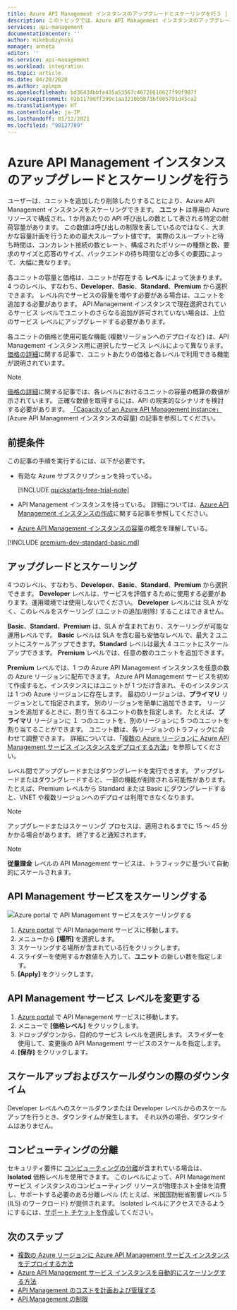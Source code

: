 ```yaml
---
title: Azure API Management インスタンスのアップグレードとスケーリングを行う | Microsoft Docs
description: このトピックでは、Azure API Management インスタンスのアップグレードとスケーリングを行う方法について説明します。
services: api-management
documentationcenter: ''
author: mikebudzynski
manager: anneta
editor: ''
ms.service: api-management
ms.workload: integration
ms.topic: article
ms.date: 04/20/2020
ms.author: apimpm
ms.openlocfilehash: bd36434bbfe435a53567c46728610627f99f987f
ms.sourcegitcommit: 02b1179dff399c1aa3210b5b73bf805791d45ca2
ms.translationtype: HT
ms.contentlocale: ja-JP
ms.lasthandoff: 01/12/2021
ms.locfileid: "98127789"
---
```

# <a name="upgrade-and-scale-an-azure-api-management-instance"></a>Azure API Management インスタンスのアップグレードとスケーリングを行う  

ユーザーは、ユニットを追加したり削除したりすることにより、Azure API Management インスタンスをスケーリングできます。 **ユニット** は専用の Azure リソースで構成され、1 か月あたりの API 呼び出しの数として表される特定の耐荷容量があります。 この数値は呼び出しの制限を表しているのではなく、大まかな容量計画を行うための最大スループット値です。 実際のスループットと待ち時間は、コンカレント接続の数とレート、構成されたポリシーの種類と数、要求のサイズと応答のサイズ、バックエンドの待ち時間などの多くの要因によって、大幅に異なります。

各ユニットの容量と価格は、ユニットが存在する **レベル** によって決まります。 4 つのレベル、すなわち、**Developer**、**Basic**、**Standard**、**Premium** から選択できます。 レベル内でサービスの容量を増やす必要がある場合は、ユニットを追加する必要があります。 API Management インスタンスで現在選択されているサービス レベルでユニットのさらなる追加が許可されていない場合は、上位のサービス レベルにアップグレードする必要があります。

各ユニットの価格と使用可能な機能 (複数リージョンへのデプロイなど) は、API Management インスタンス用に選択したサービス レベルによって異なります。 [価格の詳細](https://azure.microsoft.com/pricing/details/api-management/?ref=microsoft.com&utm_source=microsoft.com&utm_medium=docs&utm_campaign=visualstudio)に関する記事で、ユニットあたりの価格と各レベルで利用できる機能が説明されています。 

>[!NOTE]
>[価格の詳細](https://azure.microsoft.com/pricing/details/api-management/?ref=microsoft.com&utm_source=microsoft.com&utm_medium=docs&utm_campaign=visualstudio)に関する記事では、各レベルにおけるユニットの容量の概算の数値が示されています。 正確な数値を取得するには、API の現実的なシナリオを検討する必要があります。 [「Capacity of an Azure API Management instance」](api-management-capacity.md)(Azure API Management インスタンスの容量) の記事を参照してください。

## <a name="prerequisites"></a>前提条件

この記事の手順を実行するには、以下が必要です。

+ 有効な Azure サブスクリプションを持っている。

    [!INCLUDE [quickstarts-free-trial-note](../../includes/quickstarts-free-trial-note.md)]

+ API Management インスタンスを持っている。 詳細については、[Azure API Management インスタンスの作成](get-started-create-service-instance.md)に関する記事を参照してください。

+ [Azure API Management インスタンスの容量](api-management-capacity.md)の概念を理解している。

[!INCLUDE [premium-dev-standard-basic.md](../../includes/api-management-availability-premium-dev-standard-basic.md)]

## <a name="upgrade-and-scale"></a>アップグレードとスケーリング  

4 つのレベル、すなわち、**Developer**、**Basic**、**Standard**、**Premium** から選択できます。 **Developer** レベルは、サービスを評価するために使用する必要があります。運用環境では使用しないでください。 **Developer** レベルには SLA がなく、このレベルをスケーリング (ユニットの追加/削除) することはできません。 

**Basic**、**Standard**、**Premium** は、SLA が含まれており、スケーリングが可能な運用レベルです。 **Basic**  レベルは SLA を含む最も安価なレベルで、最大 2 ユニットにスケールアップできます。**Standard** レベルは最大 4 ユニットにスケールアップできます。 **Premium** レベルでは、任意の数のユニットを追加できます。

**Premium** レベルでは、1 つの Azure API Management インスタンスを任意の数の Azure リージョンに配布できます。 Azure API Management サービスを初めて作成すると、インスタンスにはユニットが 1 つだけ含まれ、そのインスタンスは 1 つの Azure リージョンに存在します。 最初のリージョンは、**プライマリ** リージョンとして指定されます。 別のリージョンを簡単に追加できます。 リージョンを追加するときに、割り当てるユニットの数を指定します。 たとえば、**プライマリ** リージョンに １ つのユニットを、別のリージョンに 5 つのユニットを割り当てることができます。 ユニット数は、各リージョンのトラフィックに合わせて調整できます。 詳細については、「[複数の Azure リージョンに Azure API Management サービス インスタンスをデプロイする方法](api-management-howto-deploy-multi-region.md)」を参照してください。

レベル間でアップグレードまたはダウングレードを実行できます。 アップグレードまたはダウングレードすると、一部の機能が削除される可能性があります。たとえば、Premium レベルから Standard または Basic にダウングレードすると、VNET や複数リージョンへのデプロイは利用できなくなります。

> [!NOTE]
> アップグレードまたはスケーリング プロセスは、適用されるまでに 15 ～ 45 分かかる場合があります。 終了すると通知されます。

> [!NOTE]
> **従量課金** レベルの API Management サービスは、トラフィックに基づいて自動的にスケールされます。

## <a name="scale-your-api-management-service"></a>API Management サービスをスケーリングする

![Azure portal で API Management サービスをスケーリングする](./media/upgrade-and-scale/portal-scale.png)

1. [Azure portal](https://portal.azure.com/) で API Management サービスに移動します。
2. メニューから **[場所]** を選択します。
3. スケーリングする場所が含まれている行をクリックします。
4. スライダーを使用するか数値を入力して、**ユニット** の新しい数を指定します。
5. **[Apply]** をクリックします。

## <a name="change-your-api-management-service-tier"></a>API Management サービス レベルを変更する

1. [Azure portal](https://portal.azure.com/) で API Management サービスに移動します。
2. メニューで **[価格レベル]** をクリックします。
3. ドロップダウンから、目的のサービス レベルを選択します。 スライダーを使用して、変更後の API Management サービスのスケールを指定します。
4. **[保存]** をクリックします。

## <a name="downtime-during-scaling-up-and-down"></a>スケールアップおよびスケールダウンの際のダウンタイム
Developer レベルへのスケールダウンまたは Developer レベルからのスケールアップを行うとき、ダウンタイムが発生します。 それ以外の場合、ダウンタイムはありません。 

## <a name="compute-isolation"></a>コンピューティングの分離
セキュリティ要件に [コンピューティングの分離](../azure-government/azure-secure-isolation-guidance.md#compute-isolation)が含まれている場合は、**Isolated** 価格レベルを使用できます。 このレベルによって、API Management サービス インスタンスのコンピューティング リソースが物理ホスト全体を消費し、サポートする必要のある分離レベル (たとえば、米国国防総省影響レベル 5 (IL5) のワークロード) が提供されます。 Isolated レベルにアクセスできるようにするには、[サポート チケットを作成](../azure-portal/supportability/how-to-create-azure-support-request.md)してください。 



## <a name="next-steps"></a>次のステップ

- [複数の Azure リージョンに Azure API Management サービス インスタンスをデプロイする方法](api-management-howto-deploy-multi-region.md)
- [Azure API Management サービス インスタンスを自動的にスケーリングする方法](api-management-howto-autoscale.md)
- [API Management のコストを計画および管理する](plan-manage-costs.md)
- [API Management の制限](../azure-resource-manager/management/azure-subscription-service-limits.md#api-management-limits)